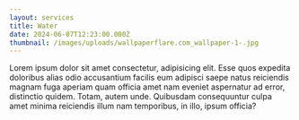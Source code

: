 ```yaml
---
layout: services
title: Water
date: 2024-06-07T12:23:00.000Z
thumbnail: /images/uploads/wallpaperflare.com_wallpaper-1-.jpg
---
```

Lorem ipsum dolor sit amet consectetur, adipisicing elit. Esse quos expedita doloribus alias odio accusantium facilis eum adipisci saepe natus reiciendis magnam fuga aperiam quam officia amet nam eveniet aspernatur ad error, distinctio quidem. Totam, autem unde. Quibusdam consequuntur culpa amet minima reiciendis illum nam temporibus, in illo, ipsum officia?
